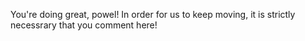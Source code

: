 You're doing great, powel! In order for us to keep moving, it is strictly necessrary that you comment here!
